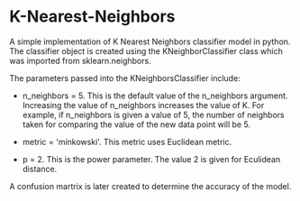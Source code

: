 # K-Nearest-Neighbors

A simple implementation of K Nearest Neighbors classifier model in python. The classifier object is created using the KNeighborClassifier class which was imported from sklearn.neighbors.

The parameters passed into the KNeighborsClassifier include:
 - n_neighbors = 5. This is the default value of the n_neighbors argument. Increasing the value of n_neighbors increases the value of K. For example, if n_neighbors is given a value of 5, the number of neighbors taken for comparing the value of the new data point will be 5.

 - metric = 'minkowski'. This metric uses Euclidean metric.

 - p = 2. This is the power parameter. The value 2 is given for Eculidean distance.

A confusion martrix is later created to determine the accuracy of the model. 
